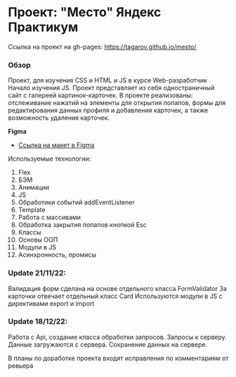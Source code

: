# Проект: "Место" Яндекс Практикум

Ссылка на проект на gh-pages: https://tagarov.github.io/mesto/

### Обзор

Проект, для изучения CSS и HTML и JS в курсе Web-разработчик
Начало изучения JS. 
Проект представляет из себя одностраничный сайт с галереей картинок-карточек.
В проекте реализованы: отслеживание нажатий на элементы для открытия попапов, формы для редактирования данных профиля и добавления карточек, а также возможность удаления карточек.

**Figma**

* [Ссылка на макет в Figma](https://www.figma.com/file/2cn9N9jSkmxD84oJik7xL7/JavaScript.-Sprint-4?node-id=0%3A1)

Используемые технологии:

1. Flex
2. БЭМ
3. Анимации
4. JS
5. Обработики событий addEventListener
6. Template
7. Работа с массивами
8. Обработка закрытия попапов кнопкой Esc
9. Классы
10. Основы ООП
11. Модули в JS
12. Асинхронность, промисы

### Update 21/11/22: 
Валидация форм сделана на основе отдельного класса FormValidator
За карточки отвечает отдельный класс Card
Используются модули в JS с директивами export и import

### Update 18/12/22: 
Работа с Api, создание класса обработки запросов.
Запросы к серверу.
Данные загружаются с сервера.
Сохранение данных на сервере.


В планы по доработке проекта входят исправления по комментариям от ревьера
